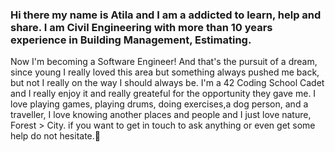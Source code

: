 ### Hi there my name is Atila and I am a addicted to learn, help and share. I am Civil Engineering with more than 10 years experience in Building Management, Estimating.
Now I'm becoming a Software Engineer! And that's the pursuit of a dream, since young I really loved this area but something always pushed me back, but not I really on the
way I should always be. I'm a 42 Coding School Cadet and I really enjoy it and really greateful for the opportunity they gave me.
I love playing games, playing drums, doing exercises,a dog person, and a traveller, I love knowing another places and people and I just love nature, Forest > City. 
if you want to get in touch to ask anything or even get some help do not hesitate.👋

<!--
**rgenge/rgenge** is a ✨ _special_ ✨ repository because its `README.md` (this file) appears on your GitHub profile.

Here are some ideas to get you started:

- 🔭 I’m currently looking for work.
- 🌱 I’m currently learning  C, C++ through 42 school and Python by myself, and thinking about start learning Unity and C#.
- 💬 Ask me about C, C++, Makefile, Github and a bit about Python and Jupyter. And anything in my repositories and I will do my best to help.
- 📫 How to reach me: https://www.linkedin.com/in/atila-costa-almeida-21ab01233/
